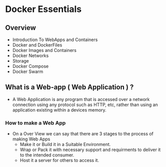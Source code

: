# Docker Essentials

## Overview
  - Introduction To WebApps and Containers
  - Docker and DockerFiles
  - Docker Images and Containers
  - Docker Networks
  - Storage
  - Docker Compose
  - Docker Swarm
    
## What is a Web-app ( Web Application ) ?
  - A Web Application is any program that is accessed over a network connection using any protocol such as HTTP, etc, rather than using an application existing within a devices memory.

### How to make a Web App
  - On a Over View we can say that there are 3 stages to the process of making Web Apps
    * Make it or Build it in a Suitable Environment.
    * Wrap or Pack it with necessary support and requirments to deliver it to the intended consumer.
    * Host it  a server for others to access it.

